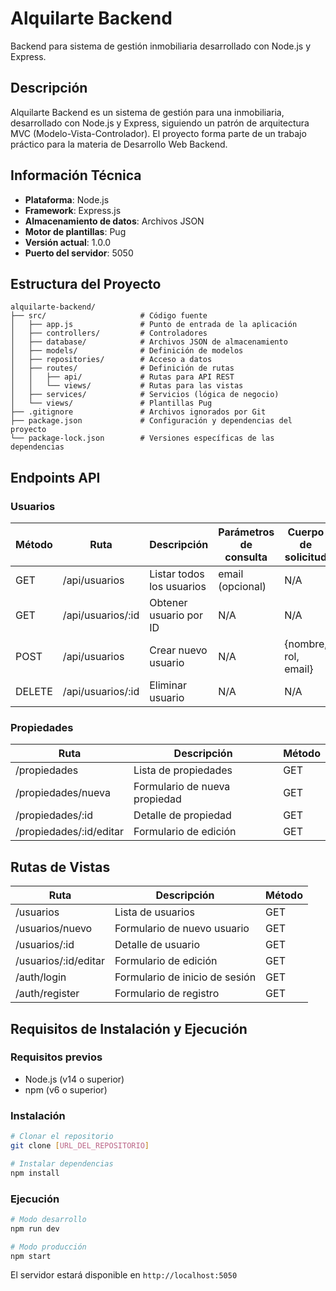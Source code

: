 # Alquilarte Backend

Backend para sistema de gestión inmobiliaria desarrollado con Node.js y Express.

## Descripción

Alquilarte Backend es un sistema de gestión para una inmobiliaria, desarrollado con Node.js y Express, siguiendo un patrón de arquitectura MVC (Modelo-Vista-Controlador). El proyecto forma parte de un trabajo práctico para la materia de Desarrollo Web Backend.

## Información Técnica

- **Plataforma**: Node.js
- **Framework**: Express.js
- **Almacenamiento de datos**: Archivos JSON
- **Motor de plantillas**: Pug
- **Versión actual**: 1.0.0
- **Puerto del servidor**: 5050

## Estructura del Proyecto

```
alquilarte-backend/
├── src/                     # Código fuente
│   ├── app.js               # Punto de entrada de la aplicación
│   ├── controllers/         # Controladores
│   ├── database/            # Archivos JSON de almacenamiento
│   ├── models/              # Definición de modelos
│   ├── repositories/        # Acceso a datos
│   ├── routes/              # Definición de rutas
│   │   ├── api/             # Rutas para API REST
│   │   └── views/           # Rutas para las vistas
│   ├── services/            # Servicios (lógica de negocio)
│   └── views/               # Plantillas Pug
├── .gitignore               # Archivos ignorados por Git
├── package.json             # Configuración y dependencias del proyecto
└── package-lock.json        # Versiones específicas de las dependencias
```
## Endpoints API

### Usuarios

| Método | Ruta               | Descripción                 | Parámetros de consulta    | Cuerpo de solicitud         | Códigos de respuesta |
|--------|--------------------|-----------------------------|---------------------------|------------------------------|----------------------|
| GET    | /api/usuarios      | Listar todos los usuarios   | email (opcional)          | N/A                          | 200, 404             |
| GET    | /api/usuarios/:id  | Obtener usuario por ID      | N/A                       | N/A                          | 200, 404             |
| POST   | /api/usuarios      | Crear nuevo usuario         | N/A                       | {nombre, rol, email}         | 201, 400             |
| DELETE | /api/usuarios/:id  | Eliminar usuario            | N/A                       | N/A                          | 200, 404, 400        |


### Propiedades
| Ruta                      | Descripción                     | Método |
|---------------------------|----------------------------------|--------|
| /propiedades              | Lista de propiedades            | GET    |
| /propiedades/nueva        | Formulario de nueva propiedad   | GET    |
| /propiedades/:id          | Detalle de propiedad            | GET    |
| /propiedades/:id/editar   | Formulario de edición           | GET    |


## Rutas de Vistas

| Ruta                   | Descripción                     | Método |
|------------------------|----------------------------------|--------|
| /usuarios              | Lista de usuarios               | GET    |
| /usuarios/nuevo        | Formulario de nuevo usuario     | GET    |
| /usuarios/:id          | Detalle de usuario              | GET    |
| /usuarios/:id/editar   | Formulario de edición           | GET    |
| /auth/login            | Formulario de inicio de sesión  | GET    |
| /auth/register         | Formulario de registro          | GET    |

## Requisitos de Instalación y Ejecución

### Requisitos previos
- Node.js (v14 o superior)
- npm (v6 o superior)

### Instalación
```bash
# Clonar el repositorio
git clone [URL_DEL_REPOSITORIO]

# Instalar dependencias
npm install
```

### Ejecución
```bash
# Modo desarrollo
npm run dev

# Modo producción
npm start
```

El servidor estará disponible en `http://localhost:5050`
